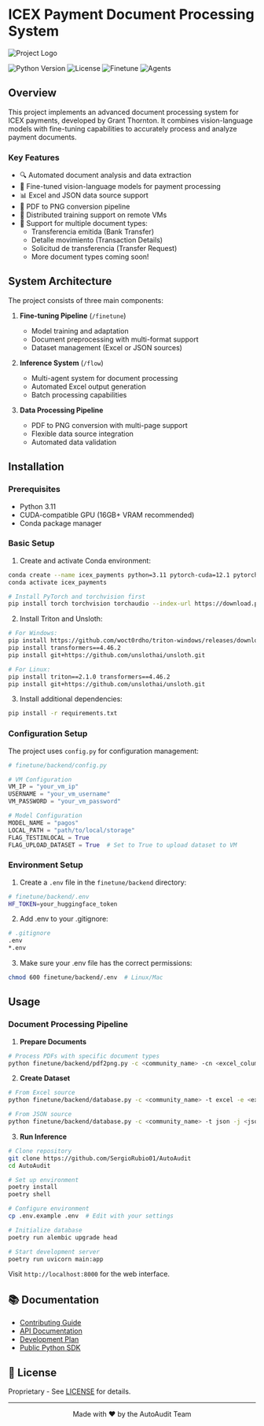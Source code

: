 # ICEX Payment Document Processing System

![Project Logo](https://www.pdfgear.com/chat-pdf/img/best-ai-pdf-analyzers-1.png)

![Python Version](https://img.shields.io/badge/python-3.11-blue)
![License](https://img.shields.io/badge/license-MIT-green)
![Finetune](https://img.shields.io/badge/framework-unsloth-orange)
![Agents](https://img.shields.io/badge/framework-langgraph-orange)

## Overview

This project implements an advanced document processing system for ICEX payments, developed by Grant Thornton. It combines vision-language models with fine-tuning capabilities to accurately process and analyze payment documents.

### Key Features

- 🔍 Automated document analysis and data extraction
- 🤖 Fine-tuned vision-language models for payment processing
- 📊 Excel and JSON data source support
- 🔄 PDF to PNG conversion pipeline
- 🚀 Distributed training support on remote VMs
- 📝 Support for multiple document types:
  - Transferencia emitida (Bank Transfer)
  - Detalle movimiento (Transaction Details)
  - Solicitud de transferencia (Transfer Request)
  - More document types coming soon!

## System Architecture

The project consists of three main components:

1. **Fine-tuning Pipeline** (`/finetune`)
   - Model training and adaptation
   - Document preprocessing with multi-format support
   - Dataset management (Excel or JSON sources)

2. **Inference System** (`/flow`)
   - Multi-agent system for document processing
   - Automated Excel output generation
   - Batch processing capabilities

3. **Data Processing Pipeline**
   - PDF to PNG conversion with multi-page support
   - Flexible data source integration
   - Automated data validation

## Installation

### Prerequisites

- Python 3.11
- CUDA-compatible GPU (16GB+ VRAM recommended)
- Conda package manager

### Basic Setup

1. Create and activate Conda environment:
```bash
conda create --name icex_payments python=3.11 pytorch-cuda=12.1 pytorch cudatoolkit ipywidgets -c pytorch -c nvidia -y
conda activate icex_payments

# Install PyTorch and torchvision first
pip install torch torchvision torchaudio --index-url https://download.pytorch.org/whl/cu121
```

2. Install Triton and Unsloth:
```bash
# For Windows:
pip install https://github.com/woct0rdho/triton-windows/releases/download/v3.1.0-windows.post5/triton-3.1.0-cp311-cp311-win_amd64.whl
pip install transformers==4.46.2
pip install git+https://github.com/unslothai/unsloth.git

# For Linux:
pip install triton==2.1.0 transformers==4.46.2
pip install git+https://github.com/unslothai/unsloth.git
```

3. Install additional dependencies:
```bash
pip install -r requirements.txt
```

### Configuration Setup

The project uses `config.py` for configuration management:

```python
# finetune/backend/config.py

# VM Configuration
VM_IP = "your_vm_ip"
USERNAME = "your_vm_username"
VM_PASSWORD = "your_vm_password"

# Model Configuration
MODEL_NAME = "pagos"
LOCAL_PATH = "path/to/local/storage"
FLAG_TESTINLOCAL = True
FLAG_UPLOAD_DATASET = True  # Set to True to upload dataset to VM
```

### Environment Setup

1. Create a `.env` file in the `finetune/backend` directory:
```bash
# finetune/backend/.env
HF_TOKEN=your_huggingface_token
```

2. Add .env to your .gitignore:
```bash
# .gitignore
.env
*.env
```

3. Make sure your .env file has the correct permissions:
```bash
chmod 600 finetune/backend/.env  # Linux/Mac
```

## Usage

### Document Processing Pipeline

1. **Prepare Documents**
```bash
# Process PDFs with specific document types
python finetune/backend/pdf2png.py -c <community_name> -cn <excel_column_name> -t "Transferencia emitida" "Detalle movimiento" "Solicitud de transferencia"
```

2. **Create Dataset**
```bash
# From Excel source
python finetune/backend/database.py -c <community_name> -t excel -e <excel_filename> -s1 <sheet1_name> -s2 <sheet2_name>

# From JSON source
python finetune/backend/database.py -c <community_name> -t json -j <json_folder>
```

3. **Run Inference**
```bash
# Clone repository
git clone https://github.com/SergioRubio01/AutoAudit
cd AutoAudit

# Set up environment
poetry install
poetry shell

# Configure environment
cp .env.example .env  # Edit with your settings

# Initialize database
poetry run alembic upgrade head

# Start development server
poetry run uvicorn main:app
```

Visit `http://localhost:8000` for the web interface.


## 📚 Documentation

- [Contributing Guide](CONTRIBUTING.md)
- [API Documentation](http://localhost:8000/docs)
- [Development Plan](development_plan.md)
- [Public Python SDK](https://github.com/SergioRubio01/autoaudit-sdk-python)


## 📄 License

Proprietary - See [LICENSE](LICENSE) for details.

---

<div align="center">
Made with ❤️ by the AutoAudit Team
</div>
